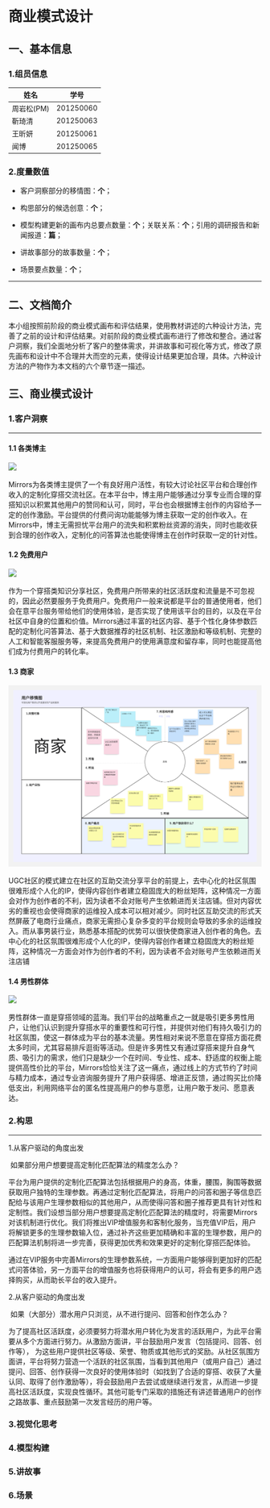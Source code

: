 # 商业模式设计

## 一、基本信息

### 1.组员信息

| 姓名       | 学号      |
| ---------- | --------- |
| 周岩松(PM) | 201250060 |
| 靳琦清     | 201250063 |
| 王昕妍     | 201250061 |
| 闻博       | 201250065 |

### 2.度量数值

- 客户洞察部分的移情图：**个**；

- 构思部分的候选创意：**个**；

- 模型构建更新的画布内总要点数量：**个**；关联关系：**个**；引用的调研报告和新闻报道：**篇**；

- 讲故事部分的故事数量：**个**；

- 场景要点数量：**个**；


---

## 二、文档简介

​	本小组按照前阶段的商业模式画布和评估结果，使用教材讲述的六种设计方法，完善了之前的设计和评估结果。对前阶段的商业模式画布进行了修改和整合。通过客户洞察，我们全面地分析了客户的整体需求，并讲故事和可视化等方式，修改了原先画布和设计中不合理并大而空的元素，使得设计结果更加合理，具体。六种设计方法的产物作为本文档的六个章节逐一描述。

## 三、商业模式设计

### 1.客户洞察 

------

#### 1.1 各类博主

![](https://seec-homework.oss-cn-shanghai.aliyuncs.com/201250060用户移情图各类博主.png)

​		Mirrors为各类博主提供了一个有良好用户活性，有较大讨论社区平台和合理创作收入的定制化穿搭交流社区。在本平台中，博主用户能够通过分享专业而合理的穿搭知识以积累其他用户的赞同和认可，同时，平台也会根据博主创作的内容给予一定的创作激励。平台提供的付费问询功能能够为博主获取一定的创作收入。在Mirrors中，博主无需担忧平台用户的流失和积累粉丝资源的消失，同时也能收获到合理的创作收入，定制化的问答算法也能使得博主在创作时获取一定的针对性。

#### 1.2 免费用户

![](https://seec-homework.oss-cn-shanghai.aliyuncs.com/201250060免费用户用户移情图.png)

​		作为一个穿搭类知识分享社区，免费用户所带来的社区活跃度和流量是不可忽视的，因此必然要服务于免费用户。免费用户一般来说都是平台的普通使用者，他们会在意平台服务带给他们的使用体验，是否实现了使用该平台的目的，以及在平台社区中自身的位置和价值。Mirrors通过丰富的社区内容、基于个性化身体参数匹配的定制化问答算法、基于大数据推荐的社区机制、社区激励和等级机制、完整的人工和智能客服服务等，来提高免费用户的使用满意度和留存率，同时也能提高他们成为付费用户的转化率。

#### 1.3 商家

![商家移情图](商业模式设计.assets/商家移情图.png)

​		UGC社区的模式建立在社区的互助交流分享平台的前提上，去中心化的社区氛围很难形成个人化的IP，使得内容创作者建立稳固庞大的粉丝矩阵，这种情况一方面会对作为创作者的不利，因为读者不会对账号产生依赖进而关注店铺。但对内容优劣的重视也会使得商家的运维投入成本可以相对减少。同时社区互助交流的形式天然屏蔽了电商行业痛点，商家无需担心复杂多变的平台规则会导致的多余的运维投入。而从事男装行业，熟悉基本搭配的优势可以很快使商家进入创作者的角色。去中心化的社区氛围很难形成个人化的IP，使得内容创作者建立稳固庞大的粉丝矩阵，这种情况一方面会对作为创作者的不利，因为读者不会对账号产生依赖进而关注店铺



#### 1.4 男性群体

![](https://seec-homework.oss-cn-shanghai.aliyuncs.com/201250060用户画像男性.png)

​		男性群体一直是穿搭领域的蓝海。我们平台的战略重点之一就是吸引更多男性用户，让他们认识到提升穿搭水平的重要性和可行性，并提供对他们有持久吸引力的社区氛围，使这一群体成为平台的基本流量。男性相对来说不愿意在穿搭方面花费太多时间，尤其容易排斥逛街等活动。但是许多男性又有通过穿搭来提升自身气质、吸引力的需求，他们只是缺少一个在时间、专业性、成本、舒适度的权衡上能提供高性价比的平台，Mirrors恰恰关注了这一痛点，通过线上的方式节约了时间与精力成本，通过专业咨询服务提升了用户获得感、增进正反馈，通过购买比价降低支出，利用网络平台的匿名性提高用户的参与意愿，让用户敢于发问、愿意表达。





### 2.构思 

------

1.从客户驱动的角度出发

​		如果部分用户想要提高定制化匹配算法的精度怎么办？

​		平台为用户提供的定制化匹配算法包括根据用户的身高，体重，腰围，胸围等数据获取用户独特的生理参数。再通过定制化匹配算法，将用户的问答和圈子等信息匹配给与该用户生理参数相似的其他用户，从而使得问答和圈子推荐更具有针对性和定制性。我们设想当部分用户想要提高定制化匹配算法的精度时，将需要Mirrors对该机制进行优化。我们将推出VIP增值服务和客制化服务，当充值VIP后，用户将解锁更多的生理参数输入位，通过补齐这些更加精确和丰富的生理参数，用户的匹配算法机制将进一步完善，获得更加优秀和效果更好的定制化穿搭匹配体验。

​		通过在VIP服务中完善Mirrors的生理参数系统，一方面用户能够得到更加好的匹配式问答体验，另一方面平台的增值服务也将获得用户的认可，将会有更多的用户选择购买，从而助长平台的收入提升。

2.从客户驱动的角度出发

​		如果（大部分）潜水用户只浏览，从不进行提问、回答和创作怎么办？

​		为了提高社区活跃度，必须要努力将潜水用户转化为发言的活跃用户，为此平台需要从多个方面进行努力。从激励方面讲，平台鼓励用户发言（包括提问、回答、创作等）， 为这些用户提供社区等级、荣誉、物质或其他形式的奖励。从社区氛围方面讲，平台将努力营造一个活跃的社区氛围，当看到其他用户（或用户自己）通过提问、回答、创作获得一次良好的使用体验时（如找到了合适的穿搭、收获了大量认同、取得了创作激励等），将会鼓励用户去尝试或继续进行发言，从而进一步提高社区活跃度，实现良性循环。其他可能专门采取的措施还有讲述普通用户的创作之路故事、重点鼓励第一次发言经历的用户等。

### 3.视觉化思考



### 4.模型构建



### 5.讲故事



### 6.场景

